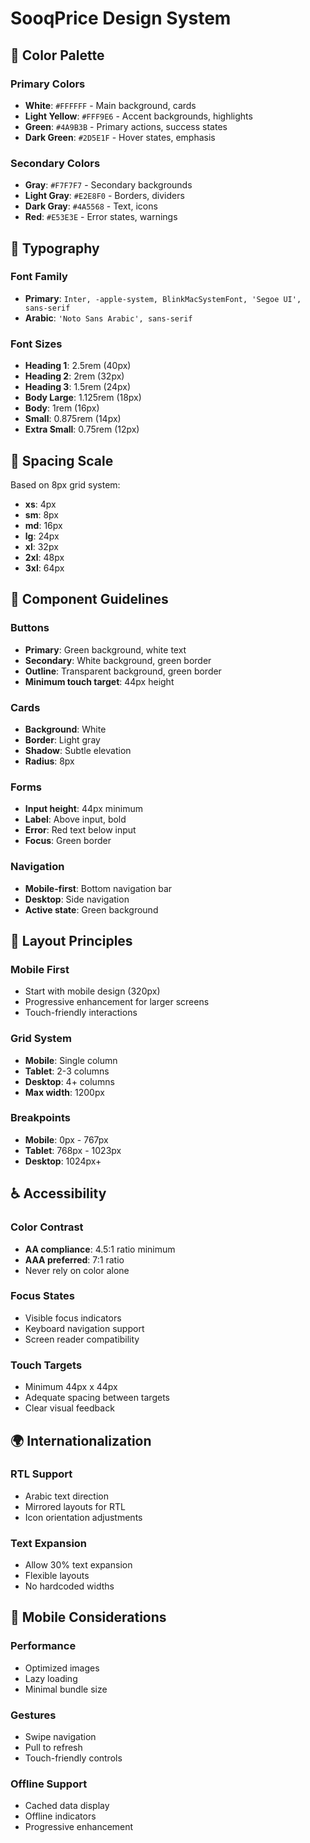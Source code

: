 # SooqPrice Design System

## 🎨 Color Palette

### Primary Colors
- **White**: `#FFFFFF` - Main background, cards
- **Light Yellow**: `#FFF9E6` - Accent backgrounds, highlights
- **Green**: `#4A9B3B` - Primary actions, success states
- **Dark Green**: `#2D5E1F` - Hover states, emphasis

### Secondary Colors
- **Gray**: `#F7F7F7` - Secondary backgrounds
- **Light Gray**: `#E2E8F0` - Borders, dividers
- **Dark Gray**: `#4A5568` - Text, icons
- **Red**: `#E53E3E` - Error states, warnings

## 📱 Typography

### Font Family
- **Primary**: `Inter, -apple-system, BlinkMacSystemFont, 'Segoe UI', sans-serif`
- **Arabic**: `'Noto Sans Arabic', sans-serif`

### Font Sizes
- **Heading 1**: 2.5rem (40px)
- **Heading 2**: 2rem (32px)
- **Heading 3**: 1.5rem (24px)
- **Body Large**: 1.125rem (18px)
- **Body**: 1rem (16px)
- **Small**: 0.875rem (14px)
- **Extra Small**: 0.75rem (12px)

## 🔲 Spacing Scale

Based on 8px grid system:
- **xs**: 4px
- **sm**: 8px
- **md**: 16px
- **lg**: 24px
- **xl**: 32px
- **2xl**: 48px
- **3xl**: 64px

## 🎯 Component Guidelines

### Buttons
- **Primary**: Green background, white text
- **Secondary**: White background, green border
- **Outline**: Transparent background, green border
- **Minimum touch target**: 44px height

### Cards
- **Background**: White
- **Border**: Light gray
- **Shadow**: Subtle elevation
- **Radius**: 8px

### Forms
- **Input height**: 44px minimum
- **Label**: Above input, bold
- **Error**: Red text below input
- **Focus**: Green border

### Navigation
- **Mobile-first**: Bottom navigation bar
- **Desktop**: Side navigation
- **Active state**: Green background

## 📐 Layout Principles

### Mobile First
- Start with mobile design (320px)
- Progressive enhancement for larger screens
- Touch-friendly interactions

### Grid System
- **Mobile**: Single column
- **Tablet**: 2-3 columns
- **Desktop**: 4+ columns
- **Max width**: 1200px

### Breakpoints
- **Mobile**: 0px - 767px
- **Tablet**: 768px - 1023px
- **Desktop**: 1024px+

## ♿ Accessibility

### Color Contrast
- **AA compliance**: 4.5:1 ratio minimum
- **AAA preferred**: 7:1 ratio
- Never rely on color alone

### Focus States
- Visible focus indicators
- Keyboard navigation support
- Screen reader compatibility

### Touch Targets
- Minimum 44px x 44px
- Adequate spacing between targets
- Clear visual feedback

## 🌍 Internationalization

### RTL Support
- Arabic text direction
- Mirrored layouts for RTL
- Icon orientation adjustments

### Text Expansion
- Allow 30% text expansion
- Flexible layouts
- No hardcoded widths

## 📱 Mobile Considerations

### Performance
- Optimized images
- Lazy loading
- Minimal bundle size

### Gestures
- Swipe navigation
- Pull to refresh
- Touch-friendly controls

### Offline Support
- Cached data display
- Offline indicators
- Progressive enhancement
